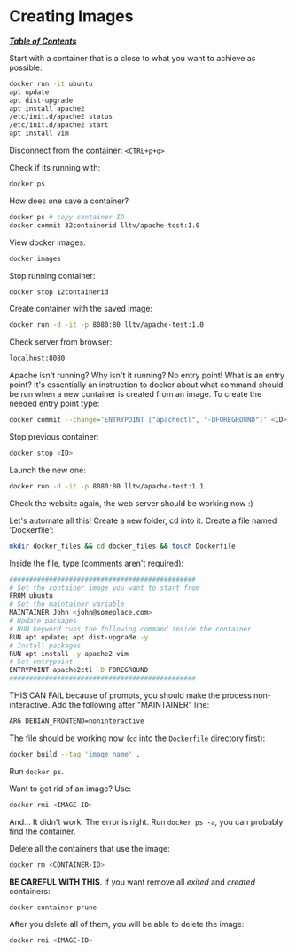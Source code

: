 # Creating Images

[***Table of Contents***](../README.md)

Start with a container that is a close to what you want to achieve as possible:

```bash
docker run -it ubuntu
apt update
apt dist-upgrade
apt install apache2
/etc/init.d/apache2 status
/etc/init.d/apache2 start
apt install vim
```

Disconnect from the container: `<CTRL+p+q>`

Check if its running with:

```bash
docker ps
```

How does one save a container?

```bash
docker ps # copy container ID
docker commit 32containerid lltv/apache-test:1.0
```

View docker images:

```bash
docker images
```

Stop running container:

```bash
docker stop 12containerid
```

Create container with the saved image:

```bash
docker run -d -it -p 8080:80 lltv/apache-test:1.0
```

Check server from browser:

```bash
localhost:8080
```

Apache isn't running? Why isn't it running? No entry point! What is an entry
point? It's essentially an instruction to docker about what command should be
run when a new container is created from an image. To create the needed entry
point type:

```bash
docker commit --change='ENTRYPOINT ["apachectl", "-DFOREGROUND"]' <ID> lltv/apache-test:1.1
```

Stop previous container:

```bash
docker stop <ID>
```

Launch the new one:

```bash
docker run -d -it -p 8080:80 lltv/apache-test:1.1
```

Check the website again, the web server should be working now :)

Let's automate all this!
Create a new folder, cd into it. Create a file named 'Dockerfile':

```bash
mkdir docker_files && cd docker_files && touch Dockerfile
```

Inside the file, type (comments aren't required):

```bash
###############################################
# Set the container image you want to start from
FROM ubuntu
# Set the maintainer variable
MAINTAINER John <john@someplace.com>
# Update packages
# RUN keyword runs the following command inside the container
RUN apt update; apt dist-upgrade -y
# Install packages
RUN apt install -y apache2 vim
# Set entrypoint
ENTRYPOINT apache2ctl -D FOREGROUND
###############################################
```

THIS CAN FAIL because of prompts, you should make the process non-interactive.
Add the following after "MAINTAINER" line:

```bash
ARG DEBIAN_FRONTEND=noninteractive
```

The file should be working now (`cd` into the `Dockerfile` directory first):

```bash
docker build --tag 'image_name' .
```

Run `docker ps`. 

Want to get rid of an image? Use:

```bash
docker rmi <IMAGE-ID>
```

And... It didn't work. The error is right. Run `docker ps -a`, you can probably
find the container.

Delete all the containers that use the image:

```bash
docker rm <CONTAINER-ID>
```

**BE CAREFUL WITH THIS**. If you want remove all *exited* and *created*
containers:

```bash
docker container prune
```

After you delete all of them, you will be able to delete the image:

```bash
docker rmi <IMAGE-ID>
```
